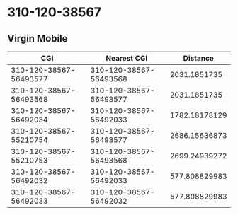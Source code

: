 # 310-120-38567
## Virgin Mobile


| CGI | Nearest CGI | Distance |
|-----|-------------|----------|
| 310-120-38567-56493577 | 310-120-38567-56493568 | 2031.1851735 |
| 310-120-38567-56493568 | 310-120-38567-56493577 | 2031.1851735 |
| 310-120-38567-56492034 | 310-120-38567-56492033 | 1782.18178129 |
| 310-120-38567-55210754 | 310-120-38567-56493577 | 2686.15636873 |
| 310-120-38567-55210753 | 310-120-38567-56493568 | 2699.24939272 |
| 310-120-38567-56492032 | 310-120-38567-56492033 | 577.808829983 |
| 310-120-38567-56492033 | 310-120-38567-56492032 | 577.808829983 |
